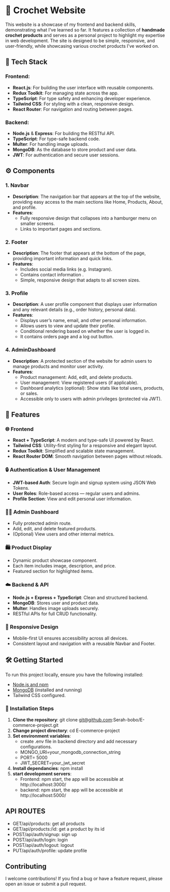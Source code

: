 # 🧶 Crochet Website

This website is a showcase of my frontend and backend skills, demonstrating what I've learned so far. It features a collection of **handmade crochet products** and serves as a personal project to highlight my expertise in web development. The site is designed to be simple, responsive, and user-friendly, while showcasing various crochet products I’ve worked on.

## 🌟 Tech Stack

### Frontend:
- **React.js**: For building the user interface with reusable components.
- **Redux Toolkit**: For managing state across the app.
- **TypeScript**: For type safety and enhancing developer experience.
- **Tailwind CSS**: For styling with a clean, responsive design.
- **React Router**: For navigation and routing between pages.

### Backend:
- **Node.js** & **Express**: For building the RESTful API.
- **TypeScript**: For type-safe backend code.
- **Multer**: For handling image uploads.
- **MongoDB**: As the database to store product and user data.
- **JWT**: For authentication and secure user sessions.

## ⚙️ Components

### 1. **Navbar**
   - **Description**: The navigation bar that appears at the top of the website, providing easy access to the main sections like Home, Products, About, and profile.
   - **Features**: 
     - Fully responsive design that collapses into a hamburger menu on smaller screens.
     - Links to important pages and sections.

### 2. **Footer**
   - **Description**: The footer that appears at the bottom of the page, providing important information and quick links.
   - **Features**: 
     - Includes social media links (e.g. Instagram).
     - Contains contact information .
     - Simple, responsive design that adapts to all screen sizes.

### 3. **Profile**
   - **Description**: A user profile component that displays user information and any relevant details (e.g., order history, personal data).
   - **Features**: 
     - Displays user’s name, email, and other personal information.
     - Allows users to view and update their profile.
     - Conditional rendering based on whether the user is logged in.
     - It contains orders page and a log out button.

### 4. **AdminDashboard**
   - **Description**: A protected section of the website for admin users to manage products and monitor user activity.
   - **Features**:
     - Product management: Add, edit, and delete products.
     - User management: View registered users (if applicable).
     - Dashboard analytics (optional): Show stats like total users, products, or sales.
     - Accessible only to users with admin privileges (protected via JWT).

## 🚀 Features

### 🌐 Frontend
- **React + TypeScript**: A modern and type-safe UI powered by React.
- **Tailwind CSS**: Utility-first styling for a responsive and elegant layout.
- **Redux Toolkit**: Simplified and scalable state management.
- **React Router DOM**: Smooth navigation between pages without reloads.

### 🔒 Authentication & User Management
- **JWT-based Auth**: Secure login and signup system using JSON Web Tokens.
- **User Roles**: Role-based access — regular users and admins.
- **Profile Section**: View and edit personal user information.

### 🧑‍💼 Admin Dashboard
- Fully protected admin route.
- Add, edit, and delete featured products.
- (Optional) View users and other internal metrics.

### 🛍️ Product Display
- Dynamic product showcase component.
- Each item includes image, description, and price.
- Featured section for highlighted items.

### ☁️ Backend & API
- **Node.js + Express + TypeScript**: Clean and structured backend.
- **MongoDB**: Stores user and product data.
- **Multer**: Handles image uploads securely.
- RESTful APIs for full CRUD functionality.

### 📱 Responsive Design
- Mobile-first UI ensures accessibility across all devices.
- Consistent layout and navigation with a reusable Navbar and Footer.

## 🛠️ Getting Started

To run this project locally, ensure you have the following installed:

- [Node.js and npm](https://nodejs.org/)
- [MongoDB](https://www.mongodb.com/) (installed and running)
- Tailwind CSS configured.

### 🔧 Installation Steps

1. **Clone the repository**: git clone git@github.com:Serah-bobo/E-commerce-project.git
2. **Change project directory**: cd E-commerce-project
3. **Set environment variables**:
    - create .env file in backend directory and add necessary configurations.
    - MONGO_URI=your_mongodb_connection_string
    - PORT= 5000
    - JWT_SECRET=your_jwt_secret
4. **Install dependancies**: npm install
5. **start development servers**:
    - Frontend: npm start, the app will be accessible at http://localhost:3000/
    - backend: npm start, the app will be accessible at http://localhost:5000/

## API ROUTES
  - GET/api/products: get all products
  - GET/api/products:/id: get a product by its id
  - POST/api/auth/signup: sign up
  - POST/api/auth/login: login
  - POST/api/auth/logout: logout
  - PUT/api/auth/profile: update profile

## Contributing
I welcome contributions! If you find a bug or have a feature request, please open an issue or submit a pull request.
